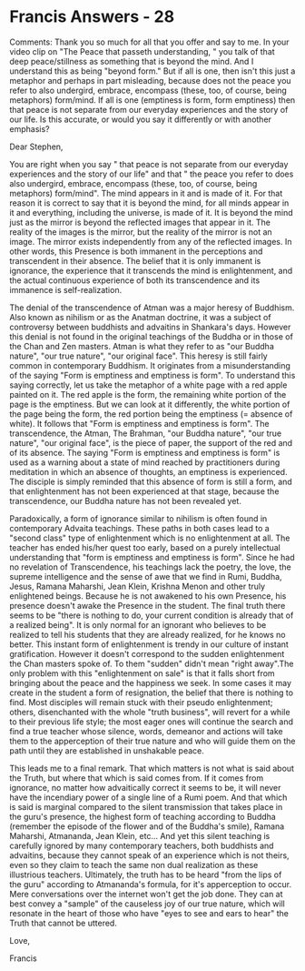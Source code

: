 # Francis Answers - 28

Comments: Thank you so much for all that you offer and say to me. In your video clip on "The Peace that passeth understanding, " you talk of that deep peace/stillness as something that is beyond the mind. And I understand this as being "beyond form." But if all is one, then isn't this just a metaphor and perhaps in part misleading, because does not the peace you refer to also undergird, embrace, encompass (these, too, of course, being metaphors) form/mind. If all is one (emptiness is form, form emptiness) then that peace is not separate from our everyday experiences and the story of our life. Is this accurate, or would you say it differently or with another emphasis?

Dear Stephen,

You are right when you say " that peace is not separate from our everyday experiences and the story of our life" and that " the peace you refer to does also undergird, embrace, encompass (these, too, of course, being metaphors) form/mind". The mind appears in it and is made of it. For that reason it is correct to say that it is beyond the mind, for all minds appear in it and everything, including the universe, is made of it. It is beyond the mind just as the mirror is beyond the reflected images that appear in it. The reality of the images is the mirror, but the reality of the mirror is not an image. The mirror exists independently from any of the reflected images. In other words, this Presence is both immanent in the perceptions and transcendent in their absence. The belief that it is only immanent is ignorance, the experience that it transcends the mind is enlightenment, and the actual continuous experience of both its transcendence and its immanence is self-realization.

The denial of the transcendence of Atman was a major heresy of Buddhism. Also known as nihilism or as the Anatman doctrine, it was a subject of controversy between buddhists and advaitins in Shankara's days. However this denial is not found in the original teachings of the Buddha or in those of the Chan and Zen masters. Atman is what they refer to as "our Buddha nature", "our true nature", "our original face". This heresy is still fairly common in contemporary Buddhism. It originates from a misunderstanding of the saying "Form is emptiness and emptiness is form". To understand this saying correctly, let us take the metaphor of a white page with a red apple painted on it. The red apple is the form, the remaining white portion of the page is the emptiness. But we can look at it differently, the white portion of the page being the form, the red portion being the emptiness (= absence of white). It follows that "Form is emptiness and emptiness is form". The transcendence, the Atman, The Brahman, "our Buddha nature", "our true nature", "our original face", is the piece of paper, the support of the red and of its absence. The saying "Form is emptiness and emptiness is form" is used as a warning about a state of mind reached by practitioners during meditation in which an absence of thoughts, an emptiness is experienced. The disciple is simply reminded that this absence of form is still a form, and that enlightenment has not been experienced at that stage, because the transcendence, our Buddha nature has not been revealed yet.

Paradoxically, a form of ignorance similar to nihilism is often found in contemporary Advaita teachings. These paths in both cases lead to a "second class" type of enlightenment which is no enlightenment at all. The teacher has ended his/her quest too early, based on a purely intellectual understanding that "form is emptiness and emptiness is form". Since he had no revelation of Transcendence, his teachings lack the poetry, the love, the supreme intelligence and the sense of awe that we find in Rumi, Buddha, Jesus, Ramana Maharshi, Jean Klein, Krishna Menon and other truly enlightened beings. Because he is not awakened to his own Presence, his presence doesn't awake the Presence in the student. The final truth there seems to be "there is nothing to do, your current condition is already that of a realized being". It is only normal for an ignorant who believes to be realized to tell his students that they are already realized, for he knows no better. This instant form of enlightenment is trendy in our culture of instant gratification. However it doesn't correspond to the sudden enlightenment the Chan masters spoke of. To them "sudden" didn't mean "right away".The only problem with this "enlightenment on sale" is that it falls short from bringing about the peace and the happiness we seek. In some cases it may create in the student a form of resignation, the belief that there is nothing to find. Most disciples will remain stuck with their pseudo enlightenment; others, disenchanted with the whole "truth business", will revert for a while to their previous life style; the most eager ones will continue the search and find a true teacher whose silence, words, demeanor and actions will take them to the apperception of their true nature and who will guide them on the path until they are established in unshakable peace.

This leads me to a final remark. That which matters is not what is said about the Truth, but where that which is said comes from. If it comes from ignorance, no matter how advaitically correct it seems to be, it will never have the incendiary power of a single line of a Rumi poem. And that which is said is marginal compared to the silent transmission that takes place in the guru's presence, the highest form of teaching according to Buddha (remember the episode of the flower and of the Buddha's smile), Ramana Maharshi, Atmananda, Jean Klein, etc... And yet this silent teaching is carefully ignored by many contemporary teachers, both buddhists and advaitins, because they cannot speak of an experience which is not theirs, even so they claim to teach the same non dual realization as these illustrious teachers. Ultimately, the truth has to be heard "from the lips of the guru" according to Atmananda's formula, for it's apperception to occur. Mere conversations over the internet won't get the job done. They can at best convey a "sample" of the causeless joy of our true nature, which will resonate in the heart of those who have "eyes to see and ears to hear" the Truth that cannot be uttered.

Love,

Francis


